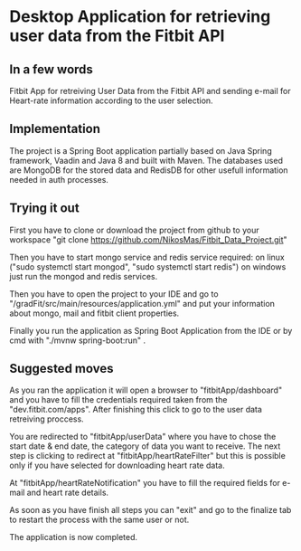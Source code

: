# Desktop Application for retrieving user data from the Fitbit API

## Ιn a few words
Fitbit App for retreiving User Data from the Fitbit API and sending e-mail for Heart-rate information according to the user selection.

## Implementation
The project is a Spring Boot application partially based on Java Spring framework, Vaadin and Java 8 and built with Maven. The databases used are MongoDB for the stored data and RedisDB for other usefull information needed in auth processes.

## Trying it out
First you have to clone or download the project from github to your workspace "git clone https://github.com/NikosMas/Fitbit_Data_Project.git"

Then you have to start mongo service and redis service required:
on linux ("sudo systemctl start mongod", "sudo systemctl start redis")
on windows just run the mongod and redis services.
   
Then you have to open the project to your IDE and go to "/gradFit/src/main/resources/application.yml" and put your information about mongo, mail and fitbit client properties. 

Finally you run the application as Spring Boot Application from the IDE or by cmd with "./mvnw spring-boot:run" .

## Suggested moves
As you ran the application it will open a browser to "fitbitApp/dashboard" and you have to fill the credentials required taken from the "dev.fitbit.com/apps". After finishing this click to go to the user data retreiving proccess.

You are redirected to "fitbitApp/userData" where you have to chose the start date & end date, the category of data you want to receive. The next step is clicking to redirect at "fitbitApp/heartRateFilter" but this is possible only if you have selected for downloading heart rate data.

At "fitbitApp/heartRateNotification" you have to fill the required fields for e-mail and heart rate details.

As soon as you have finish all steps you can "exit" and go to the finalize tab to restart the process with the same user or not.

The application is now completed.


   
